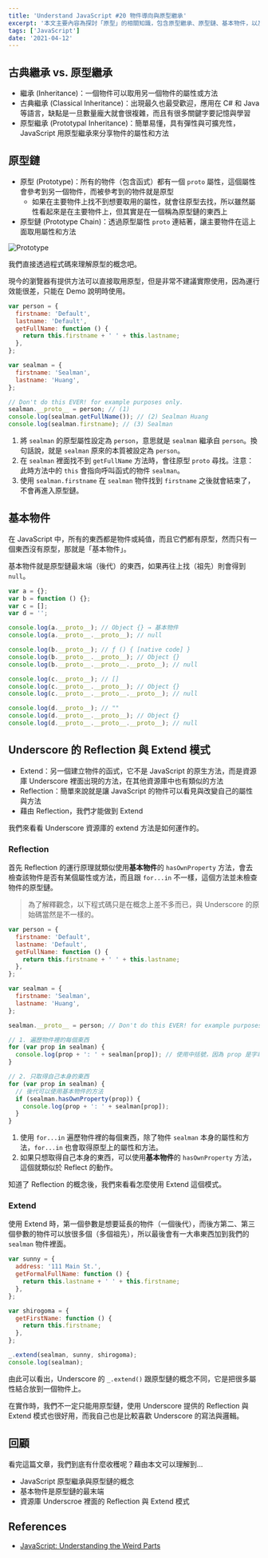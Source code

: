 ```yaml
---
title: 'Understand JavaScript #20 物件導向與原型繼承'
excerpt: '本文主要內容為探討「原型」的相關知識，包含原型繼承、原型鏈、基本物件，以及資源庫 Underscore 裡面的 Reflection 與 Extend 模式。'
tags: ['JavaScript']
date: '2021-04-12'
---
```


## 古典繼承 vs. 原型繼承

- 繼承 (Inheritance)：一個物件可以取用另一個物件的屬性或方法
- 古典繼承 (Classical Inheritance)：出現最久也最受歡迎，應用在 C# 和 Java 等語言，缺點是一旦數量龐大就會很複雜，而且有很多關鍵字要記憶與學習
- 原型繼承 (Prototypal Inheritance)：簡單易懂，具有彈性與可擴充性，JavaScript 用原型繼承來分享物件的屬性和方法

## 原型鏈

- 原型 (Prototype)：所有的物件（包含函式）都有一個 `proto` 屬性，這個屬性會參考到另一個物件，而被參考到的物件就是原型
  - 如果在主要物件上找不到想要取用的屬性，就會往原型去找，所以雖然屬性看起來是在主要物件上，但其實是在一個稱為原型鏈的東西上
- 原型鏈 (Prototype Chain)：透過原型屬性 `proto` 連結著，讓主要物件在這上面取用屬性和方法

![Prototype](https://i.imgur.com/qxzM2yP.png)

我們直接透過程式碼來理解原型的概念吧。

現今的瀏覽器有提供方法可以直接取用原型，但是非常不建議實際使用，因為運行效能很差，只能在 Demo 說明時使用。

```javascript
var person = {
  firstname: 'Default',
  lastname: 'Default',
  getFullName: function () {
    return this.firstname + ' ' + this.lastname;
  },
};

var sealman = {
  firstname: 'Sealman',
  lastname: 'Huang',
};

// Don't do this EVER! for example purposes only.
sealman.__proto__ = person; // (1)
console.log(sealman.getFullName()); // (2) Sealman Huang
console.log(sealman.firstname); // (3) Sealman
```

1. 將 `sealman` 的原型屬性設定為 `person`，意思就是 `sealman` 繼承自 `person`。換句話說，就是 `sealman` 原來的本質被設定為 `person`。
2. 在 `sealman` 裡面找不到 `getFullName` 方法時，會往原型 `proto` 尋找。注意：此時方法中的 `this` 會指向呼叫函式的物件 `sealman`。
3. 使用 `sealman.firstname` 在 `sealman` 物件找到 `firstname` 之後就會結束了，不會再進入原型鏈。

## 基本物件

在 JavaScript 中，所有的東西都是物件或純值，而且它們都有原型，然而只有一個東西沒有原型，那就是「基本物件」。

基本物件就是原型鏈最末端（後代）的東西，如果再往上找（祖先）則會得到 `null`。

```javascript
var a = {};
var b = function () {};
var c = [];
var d = '';

console.log(a.__proto__); // Object {} → 基本物件
console.log(a.__proto__.__proto__); // null

console.log(b.__proto__); // ƒ () { [native code] }
console.log(b.__proto__.__proto__); // Object {}
console.log(b.__proto__.__proto__.__proto__); // null

console.log(c.__proto__); // []
console.log(c.__proto__.__proto__); // Object {}
console.log(c.__proto__.__proto__.__proto__); // null

console.log(d.__proto__); // ""
console.log(d.__proto__.__proto__); // Object {}
console.log(d.__proto__.__proto__.__proto__); // null
```

## Underscore 的 Reflection 與 Extend 模式

- Extend：另一個建立物件的函式，它不是 JavaScript 的原生方法，而是資源庫 Underscore 裡面出現的方法，在其他資源庫中也有類似的方法
- Reflection：簡單來說就是讓 JavaScript 的物件可以看見與改變自己的屬性與方法
- 藉由 Reflection，我們才能做到 Extend

我們來看看 Underscore 資源庫的 extend 方法是如何運作的。

### Reflection

首先 Reflection 的運行原理就類似使用**基本物件**的 `hasOwnProperty` 方法，會去檢查該物件是否有某個屬性或方法，而且跟 `for...in` 不一樣，這個方法並未檢查物件的原型鏈。

> 為了解釋觀念，以下程式碼只是在概念上差不多而已，與 Underscore 的原始碼當然是不一樣的。

```javascript
var person = {
  firstname: 'Default',
  lastname: 'Default',
  getFullName: function () {
    return this.firstname + ' ' + this.lastname;
  },
};

var sealman = {
  firstname: 'Sealman',
  lastname: 'Huang',
};

sealman.__proto__ = person; // Don't do this EVER! for example purposes only.

// 1. 遍歷物件裡的每個東西
for (var prop in sealman) {
  console.log(prop + ': ' + sealman[prop]); // 使用中括號，因為 prop 是字串
}

// 2. 只取得自己本身的東西
for (var prop in sealman) {
  // 後代可以使用基本物件的方法
  if (sealman.hasOwnProperty(prop)) {
    console.log(prop + ': ' + sealman[prop]);
  }
}
```

1. 使用 `for...in` 遍歷物件裡的每個東西，除了物件 `sealman` 本身的屬性和方法，`for...in` 也會取得原型上的屬性和方法。
2. 如果只想取得自己本身的東西，可以使用**基本物件**的 `hasOwnProperty` 方法，這個就類似於 Reflect 的動作。

知道了 Reflection 的概念後，我們來看看怎麼使用 Extend 這個模式。

### Extend

使用 Extend 時，第一個參數是想要延長的物件（一個後代），而後方第二、第三個參數的物件可以放很多個（多個祖先），所以最後會有一大串東西加到我們的 `sealman` 物件裡面。

```javascript
var sunny = {
  address: '111 Main St.',
  getFormalFullName: function () {
    return this.lastname + ' ' + this.firstname;
  },
};

var shirogoma = {
  getFirstName: function () {
    return this.firstname;
  },
};

_.extend(sealman, sunny, shirogoma);
console.log(sealman);
```

由此可以看出，Underscore 的 `_.extend()` 跟原型鏈的概念不同，它是把很多屬性結合放到一個物件上。

在實作時，我們不一定只能用原型鏈，使用 Underscore 提供的 Reflection 與 Extend 模式也很好用，而我自己也是比較喜歡 Underscore 的寫法與邏輯。

## 回顧

看完這篇文章，我們到底有什麼收穫呢？藉由本文可以理解到…

- JavaScript 原型繼承與原型鏈的概念
- 基本物件是原型鏈的最末端
- 資源庫 Underscroe 裡面的 Reflection 與 Extend 模式

## References

- [JavaScript: Understanding the Weird Parts](https://www.udemy.com/course/understand-javascript/)

